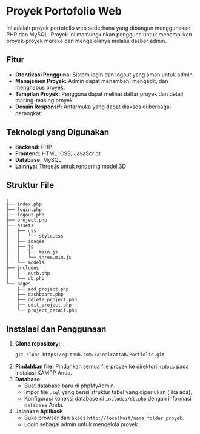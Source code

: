 # Proyek Portofolio Web

Ini adalah proyek portofolio web sederhana yang dibangun menggunakan PHP dan MySQL. Proyek ini memungkinkan pengguna untuk menampilkan proyek-proyek mereka dan mengelolanya melalui dasbor admin.

## Fitur

*   **Otentikasi Pengguna:** Sistem login dan logout yang aman untuk admin.
*   **Manajemen Proyek:** Admin dapat menambah, mengedit, dan menghapus proyek.
*   **Tampilan Proyek:** Pengguna dapat melihat daftar proyek dan detail masing-masing proyek.
*   **Desain Responsif:** Antarmuka yang dapat diakses di berbagai perangkat.

## Teknologi yang Digunakan

*   **Backend:** PHP
*   **Frontend:** HTML, CSS, JavaScript
*   **Database:** MySQL
*   **Lainnya:** Three.js untuk rendering model 3D

## Struktur File

```
.
├── index.php
├── login.php
├── logout.php
├── project.php
├── assets
│   ├── css
│   │   └── style.css
│   ├── images
│   ├── js
│   │   ├── main.js
│   │   └── three.min.js
│   └── models
├── includes
│   ├── auth.php
│   └── db.php
└── pages
    ├── add_project.php
    ├── dashboard.php
    ├── delete_project.php
    ├── edit_project.php
    └── project_detail.php
```

## Instalasi dan Penggunaan

1.  **Clone repository:**
    ```bash
    git clone https://github.com/ZainalFattah/Portfolio.git
    ```
2.  **Pindahkan file:** Pindahkan semua file proyek ke direktori `htdocs` pada instalasi XAMPP Anda.
3.  **Database:**
    *   Buat database baru di phpMyAdmin.
    *   Impor file `.sql` yang berisi struktur tabel yang diperlukan (jika ada).
    *   Konfigurasi koneksi database di `includes/db.php` dengan informasi database Anda.
4.  **Jalankan Aplikasi:**
    *   Buka browser dan akses `http://localhost/nama_folder_proyek`.
    *   Login sebagai admin untuk mengelola proyek.
